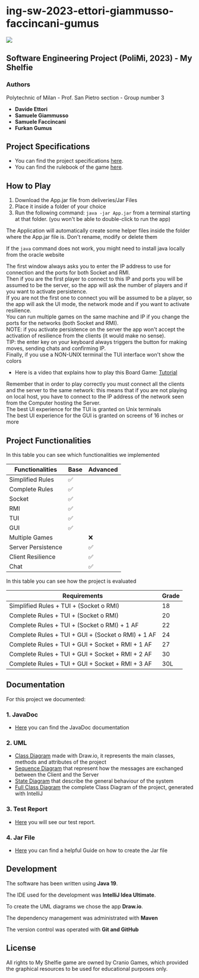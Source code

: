 # ing-sw-2023-ettori-giammusso-faccincani-gumus

![](https://github.com/Davide-Ettori/ing-sw-2023-ettori-giammusso-faccincani-gumus/blob/main/src/Title%202000x618px.png)

## Software Engineering Project (PoliMi, 2023) - My Shelfie 


### Authors
Polytechnic of Milan - Prof. San Pietro section - Group number 3
- <b> Davide Ettori </b>
- <b> Samuele Giammusso </b>
- <b> Samuele Faccincani </b>
- <b> Furkan Gumus </b>


## Project Specifications
- You can find the project specifications [here](https://github.com/Davide-Ettori/ing-sw-2023-ettori-giammusso-faccincani-gumus/blob/main/deliveries/Project%20Specifications/Requirements.pdf).
- You can find the rulebook of the game [here](https://github.com/Davide-Ettori/ing-sw-2023-ettori-giammusso-faccincani-gumus/blob/main/deliveries/Project%20Specifications/Rulebook.png).

## How to Play
1. Download the App.jar file from deliveries/Jar Files
2. Place it inside a folder of your choice
3. Run the following command: `java -jar App.jar` from a terminal starting at that folder. (you won't be able to double-click to run the app)

The Application will automatically create some helper files inside the folder where the App.jar file is. Don't rename, modify or delete them

If the `java` command does not work, you might need to install java locally from the oracle website  
  
The first window always asks you to enter the IP address to use for connection and the ports for both Socket and RMI.  
Then if you are the first player to connect to this IP and ports you will be assumed to be the server, so the app will ask the number of players and if you want to activate persistence.  
If you are not the first one to connect you will be assumed to be a player, so the app will ask the UI mode, the network mode and if you want to activate resilience.  
You can run multiple games on the same machine and IP if you change the ports for the networks (both Socket and RMI).  
NOTE: if you activate persistence on the server the app won't accept the activation of resilience from the clients (it would make no sense).  
TIP: the enter key on your keyboard always triggers the button for making moves, sending chats and confirming IP.  
Finally, if you use a NON-UNIX terminal the TUI interface won't show the colors

- Here is a video that explains how to play this Board Game: [Tutorial](https://my-shelfie-video.netlify.app)

Remember that in order to play correctly you must connect all the clients and the server to the same network: this means that if you are not playing on local host, you have to connect to the IP address of the network seen from the Computer hosting the Server.   
The best UI experience for the TUI is granted on Unix terminals  
The best UI experience for the GUI is granted on screens of 16 inches or more

## Project Functionalities
In this table you can see which functionalities we implemented

| Functionalities    | Base | Advanced |
|--------------------|------|----------|
| Simplified Rules   | ✅    |          |
| Complete Rules     | ✅    |          |
| Socket             | ✅    |          |
| RMI                | ✅    |          |
| TUI                | ✅    |          |
| GUI                | ✅    |          |
| Multiple Games     |      | ❌        |
| Server Persistence |      | ✅        |
| Client Resilience  |      | ✅        |
| Chat               |      | ✅        |

In this table you can see how the project is evaluated

| Requirements                                       | Grade |
|----------------------------------------------------|-------|
| Simplified Rules + TUI + (Socket o RMI)            | 18    |
| Complete Rules + TUI + (Socket o RMI)              | 20    |
| Complete Rules + TUI + (Socket o RMI) + 1 AF       | 22    |
| Complete Rules + TUI + GUI + (Socket o RMI) + 1 AF | 24    |
| Complete Rules + TUI + GUI + Socket + RMI + 1 AF   | 27    |
| Complete Rules + TUI + GUI + Socket + RMI + 2 AF   | 30    |
| Complete Rules + TUI + GUI + Socket + RMI + 3 AF   | 30L   |

## Documentation
For this project we documented:
### 1. JavaDoc
- [Here](https://javadoc-web.netlify.app) you can find the JavaDoc documentation
### 2. UML
- [Class Diagram](https://github.com/Davide-Ettori/ing-sw-2023-ettori-giammusso-faccincani-gumus/blob/54cfcebd3fc741955e5c213090cbb66ec0a11f60/deliveries/UML%20Diagrams/PNG/Class%20Diagram.drawio.png) made with Draw.io, it represents the main classes, methods and attributes of the project
- [Sequence Diagram](https://github.com/Davide-Ettori/ing-sw-2023-ettori-giammusso-faccincani-gumus/blob/25beff41190c2fd519979629af4a3104baf94605/deliveries/UML%20Diagrams/PNG/Sequence%20Diagram.drawio.png) that represent how the messages are exchanged between the Client and the Server
- [State Diagram](https://github.com/Davide-Ettori/ing-sw-2023-ettori-giammusso-faccincani-gumus/blob/main/deliveries/UML%20Diagrams/PNG/State%20Diagram.drawio.png) that describe the general behaviour of the system
- [Full Class Diagram](https://github.com/Davide-Ettori/ing-sw-2023-ettori-giammusso-faccincani-gumus/blob/main/deliveries/UML%20Diagrams/PNG/Full%20Class%20Diagram.drawio.png) the complete Class Diagram of the project, generated with IntelliJ
### 3. Test Report 
- [Here](https://test-report-web.netlify.app) you will see our test report.
### 4. Jar File
- [Here](https://github.com/Davide-Ettori/ing-sw-2023-ettori-giammusso-faccincani-gumus/blob/2ebf1f4dfe1ac11a9bb40dfb2fb645335fff20a4/deliveries/Jar%20Files/Jar%20file%20for%20Dummies.pdf) you can find a helpful Guide on how to create the Jar file

## Development
The software has been written using **Java 19**.

The IDE used for the development was **IntelliJ Idea Ultimate**.

To create the UML diagrams we chose the app **Draw.io**.

The dependency management was administrated with **Maven** 

The version control was operated with **Git and GitHub**


## License
All rights to My Shelfie game are owned by Cranio Games, which provided the graphical resources to be used for educational purposes only.